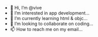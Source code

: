 - 👋 Hi, I’m @vive
- 👀 I’m interested in app development...
- 🌱 I’m currently learning html & objc...
- 💞️ I’m looking to collaborate on coding...
- 📫 How to reach me on my email...

<!---
Viwn/Viwn is a ✨ special ✨ repository because its `README.md` (this file) appears on your GitHub profile.
You can click the Preview link to take a look at your changes.
--->
